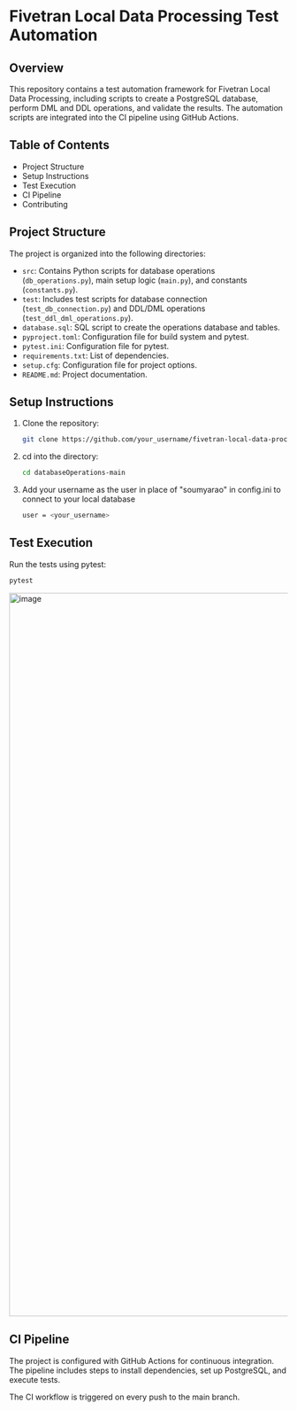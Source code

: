 # Fivetran Local Data Processing Test Automation

## Overview

This repository contains a test automation framework for Fivetran Local Data Processing, including scripts to create a PostgreSQL database, perform DML and DDL operations, and validate the results. The automation scripts are integrated into the CI pipeline using GitHub Actions.

## Table of Contents

- Project Structure
- Setup Instructions
- Test Execution
- CI Pipeline
- Contributing


## Project Structure

The project is organized into the following directories:

- `src`: Contains Python scripts for database operations (`db_operations.py`), main setup logic (`main.py`), and constants (`constants.py`).
- `test`: Includes test scripts for database connection (`test_db_connection.py`) and DDL/DML operations (`test_ddl_dml_operations.py`).
- `database.sql`: SQL script to create the operations database and tables.
- `pyproject.toml`: Configuration file for build system and pytest.
- `pytest.ini`: Configuration file for pytest.
- `requirements.txt`: List of dependencies.
- `setup.cfg`: Configuration file for project options.
- `README.md`: Project documentation.

## Setup Instructions

1. Clone the repository:

   ```bash
   git clone https://github.com/your_username/fivetran-local-data-processing.git
   ```

2. cd into the directory:

   ```bash
   cd databaseOperations-main
   ```

3. Add your username as the user in place of "soumyarao" in config.ini to connect to your local database

   ```bash
   user = <your_username>
   ```

## Test Execution

Run the tests using pytest:

```bash
pytest
```
<img width="1306" alt="image" src="https://github.com/soumya-paktolus/db-automation-pipeline/assets/157735406/bc823b33-ec98-464c-ba70-89861b4613c5">


## CI Pipeline

The project is configured with GitHub Actions for continuous integration. The pipeline includes steps to install dependencies, set up PostgreSQL, and execute tests.

The CI workflow is triggered on every push to the main branch.

